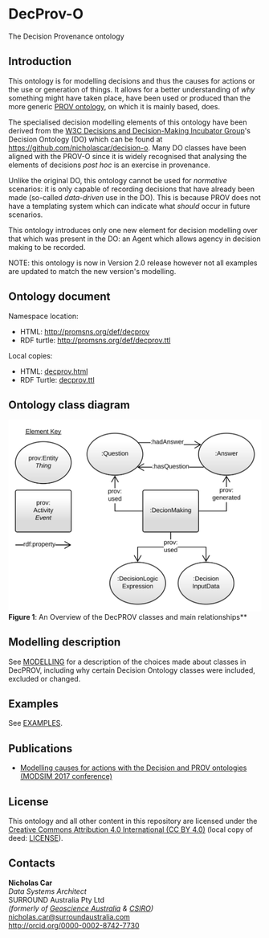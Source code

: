 # DecProv-O
The Decision Provenance ontology


## Introduction
This ontology is for modelling decisions and thus the causes for actions or the use or generation of things. It allows for a better understanding of *why* something might have taken place, have been used or produced than the more generic [PROV ontology](https://www.w3.org/TR/prov-o/), on which it is mainly based, does.  

The specialised decision modelling elements of this ontology have been derived from the [W3C Decisions and Decision-Making Incubator Group](https://www.w3.org/2005/Incubator/decision/)'s Decision Ontology (DO) which can be found at <https://github.com/nicholascar/decision-o>. Many DO classes have been aligned with the PROV-O since it is widely recognised that analysing the elements of decisions *post hoc* is an exercise in provenance.

Unlike the original DO, this ontology cannot be used for *normative* scenarios: it is only capable of recording decisions that have already been made (so-called *data-driven* use in the DO). This is because PROV does not have a templating system which can indicate what *should* occur in future scenarios.

This ontology introduces only one new element for decision modelling over that which was present in the DO: an Agent which allows agency in decision making to be recorded.

NOTE: this ontology is now in Version 2.0 release however not all examples are updated to match the new version's modelling.

## Ontology document
Namespace location:
* HTML: <http://promsns.org/def/decprov>
* RDF turtle: <http://promsns.org/def/decprov.ttl>

Local copies:
* HTML: [decprov.html](decprov.html)  
* RDF Turtle: [decprov.ttl](decprov.ttl)


## Ontology class diagram
![](decprov.svg)  
**Figure 1**: An Overview of the DecPROV classes and main relationships**

## Modelling description
See [MODELLING](MODELLING.md) for a description of the choices made about classes in DecPROV, including why certain Decision Ontology classes were included, excluded or changed.


## Examples
See [EXAMPLES](EXAMPLES.md).


## Publications
* [Modelling causes for actions with the Decision and PROV ontologies (MODSIM 2017 conference)](http://github.com/nicholascar/decprov-ont/blob/master/references/Car2017-Modelling-causes-for-actions-with-the-Decision-and-PROV-ontologies.pdf)


## License
This ontology and all other content in this repository are licensed under the [Creative Commons Attribution 4.0 International (CC BY 4.0)](https://creativecommons.org/licenses/by/4.0/) (local copy of deed: [LICENSE](LICENSE)).


## Contacts
**Nicholas Car**  
*Data Systems Architect*  
SURROUND Australia Pty Ltd  
*(formerly of [Geoscience Australia](http://www.ga.gov.au) & [CSIRO](https://www.csiro.au))*  
<nicholas.car@surroundaustralia.com>  
<http://orcid.org/0000-0002-8742-7730>  
